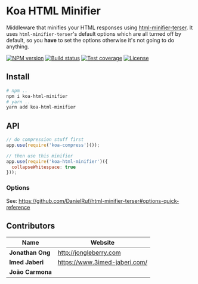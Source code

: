 # Koa HTML Minifier

Middleware that minifies your HTML responses using [html-minifier-terser][html-minifier-terser-repo].
It uses `html-minifier-terser`'s default options which are all turned off by default,
so you __have__ to set the options otherwise it's not going to do anything.

[![NPM version][npm-img]][npm-url]
[![Build status][travis-img]][travis-url]
[![Test coverage][coveralls-img]][coveralls-url]
[![License][license-img]][license-url]

## Install

```bash
# npm ..
npm i koa-html-minifier
# yarn ..
yarn add koa-html-minifier
```

## API

```js
// do compression stuff first
app.use(require('koa-compress')());

// then use this minifier
app.use(require('koa-html-minifier')({
  collapseWhitespace: true
}));
```

### Options

See: https://github.com/DanielRuf/html-minifier-terser#options-quick-reference

## Contributors

| Name              | Website                           |
| ----------------- | --------------------------------- |
| **Jonathan Ong**  | <http://jongleberry.com>          |
| **Imed Jaberi**   | <https://www.3imed-jaberi.com/>   |
| **João Carmona**  |                                   |


[npm-img]: https://img.shields.io/npm/v/koa-html-minifier.svg?style=flat-square
[npm-url]: https://npmjs.org/package/koa-html-minifier

[travis-img]: https://img.shields.io/travis/koajs/html-minifier.svg?style=flat-square
[travis-url]: https://travis-ci.org/koajs/html-minifier

[coveralls-img]: https://img.shields.io/coveralls/koajs/html-minifier.svg?style=flat-square
[coveralls-url]: https://coveralls.io/r/koajs/html-minifier?branch=master

[license-img]: https://img.shields.io/badge/license-MIT-green.svg?style=flat-square
[license-url]: LICENSE

[html-minifier-terser-repo]: https://github.com/DanielRuf/html-minifier-terser
